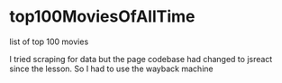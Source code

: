 # top100MoviesOfAllTime
list of top 100 movies

I tried scraping for data but the page codebase had changed to jsreact since the lesson. So I had to use the wayback machine
